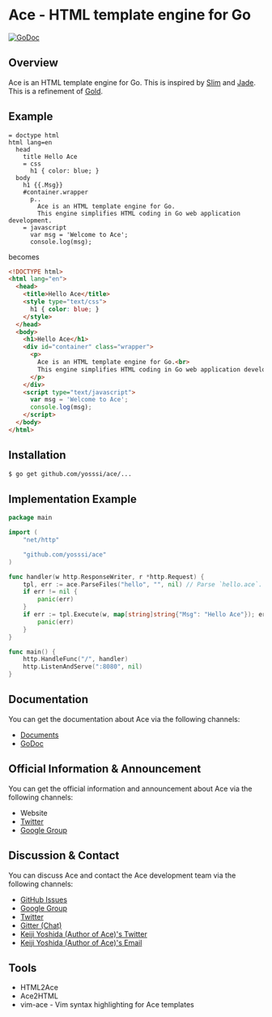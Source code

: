 # Ace - HTML template engine for Go

[![GoDoc](https://godoc.org/github.com/yosssi/ace?status.svg)](https://godoc.org/github.com/yosssi/ace)

## Overview

Ace is an HTML template engine for Go. This is inspired by [Slim](http://slim-lang.com/) and [Jade](http://jade-lang.com/). This is a refinement of [Gold](http://gold.yoss.si/).

## Example

```ace
= doctype html
html lang=en
  head
    title Hello Ace
    = css
      h1 { color: blue; }
  body
    h1 {{.Msg}}
    #container.wrapper
      p..
        Ace is an HTML template engine for Go.
        This engine simplifies HTML coding in Go web application development.
    = javascript
      var msg = 'Welcome to Ace';
      console.log(msg);
```

becomes

```html
<!DOCTYPE html>
<html lang="en">
  <head>
    <title>Hello Ace</title>
    <style type="text/css">
      h1 { color: blue; }
    </style>
  </head>
  <body>
    <h1>Hello Ace</h1>
    <div id="container" class="wrapper">
      <p>
        Ace is an HTML template engine for Go.<br>
        This engine simplifies HTML coding in Go web application development.
      </p>
    </div>
    <script type="text/javascript">
      var msg = 'Welcome to Ace';
      console.log(msg);
    </script>
  </body>
</html>
```

## Installation

```sh
$ go get github.com/yosssi/ace/...
```

## Implementation Example

```go
package main

import (
	"net/http"

	"github.com/yosssi/ace"
)

func handler(w http.ResponseWriter, r *http.Request) {
	tpl, err := ace.ParseFiles("hello", "", nil) // Parse `hello.ace`.
	if err != nil {
		panic(err)
	}
	if err := tpl.Execute(w, map[string]string{"Msg": "Hello Ace"}); err != nil {
		panic(err)
	}
}

func main() {
	http.HandleFunc("/", handler)
	http.ListenAndServe(":8080", nil)
}
```

## Documentation

You can get the documentation about Ace via the following channels:

* [Documents](https://github.com/yosssi/ace/tree/master/docs)
* [GoDoc](https://godoc.org/github.com/yosssi/ace)

## Official Information & Announcement

You can get the official information and announcement about Ace via the following channels:

* Website
* [Twitter](https://twitter.com/acehtml)
* [Google Group](https://groups.google.com/forum/#!forum/acehtml)

## Discussion & Contact

You can discuss Ace and contact the Ace development team via the following channels:

* [GitHub Issues](https://github.com/yosssi/ace/issues)
* [Google Group](https://groups.google.com/forum/#!forum/acehtml)
* [Twitter](https://twitter.com/acehtml)
* [Gitter (Chat)](https://gitter.im/yosssi/ace)
* [Keiji Yoshida (Author of Ace)'s Twitter](https://twitter.com/_yosssi)
* [Keiji Yoshida (Author of Ace)'s Email](mailto:yoshida.keiji.84@gmail.com)

## Tools

* HTML2Ace
* Ace2HTML
* vim-ace - Vim syntax highlighting for Ace templates
